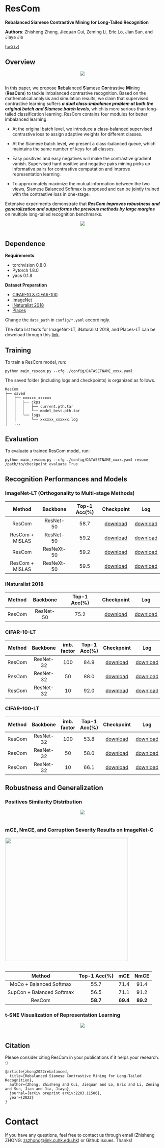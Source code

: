 # ResCom
**Rebalanced Siamese Contrastive Mining for Long-Tailed Recognition**

**Authors**: Zhisheng Zhong, Jiequan Cui, Zeming Li, Eric Lo, Jian Sun, and Jiaya Jia

[[`arXiv`](https://arxiv.org/abs/2203.11506)]



## Overview



<div align="center">
  <img src="./assets/motivation.jpg" style="zoom:90%;"/>
</div><br/>

In this paper, we propose **Re**balanced **S**iamese **Co**ntrastive **M**ining (**ResCom**) to tackle imbalanced contrastive recognition. Based on the mathematical analysis and simulation results, we claim that supervised contrastive learning suffers ***a dual class-imbalance problem at both the original batch and Siamese batch levels***, which is more serious than long-tailed classification learning. ResCom contains four modules for better imbalanced learning:

- At the original batch level, we introduce a class-balanced supervised contrastive loss to assign adaptive weights for different classes. 

- At the Siamese batch level, we present a class-balanced queue, which maintains the same number of keys for all classes.  

- Easy positives and easy negatives will make the contrastive gradient vanish. Supervised hard positive and negative pairs mining  picks up informative pairs for contrastive computation and improve representation learning. 

- To approximately maximize the mutual information between the two views, Siamese Balanced Softmax is proposed and can be jointly trained with the contrastive loss in one-stage.

Extensive experiments demonstrate that ***ResCom improves robustness and generalization and outperforms the previous methods by large margins*** on multiple long-tailed recognition benchmarks. 

<div align="center">
  <img src="./assets/method.jpg" style="zoom:90%;"/>
</div><br/>


## Dependence

**Requirements**

* torchvision 0.8.0
* Pytorch 1.8.0
* yacs 0.1.8

**Dataset Preparation**

* [CIFAR-10 & CIFAR-100](https://www.cs.toronto.edu/~kriz/cifar.html)
* [ImageNet](http://image-net.org/index)
* [iNaturalist 2018](https://github.com/visipedia/inat_comp/tree/master/2018)
* [Places](http://places2.csail.mit.edu/download.html)

Change the `data_path` in `config/*.yaml` accordingly.

The data list texts for ImageNet-LT, iNaturalist 2018, and Places-LT can be download through this [link](https://drive.google.com/file/d/196V4HmGZFcooGa841zJgDP4qVndbwtkX/view?usp=sharing).



## Training

To train a ResCom model,  run:

```
python main_rescom.py --cfg ./config/DATASETNAME_xxxx.yaml
```

The saved folder (including logs and checkpoints) is organized as follows.

```
ResCom
├── saved
│   ├── xxxxxx_xxxxxx
│   │   ├── ckps
│   │   │   ├── current.pth.tar
│   │   │   └── model_best.pth.tar
│   │   └── logs
│   │       └── xxxxxx_xxxxxx.log
│   ...   
```



## Evaluation

To evaluate a trained ResCom model, run:

```
python main_rescom.py --cfg ./config/DATASETNAME_xxxx.yaml resume /path/to/checkpoint evaluate True
```



## Recognition Performances and Models

### ImageNet-LT (Orthogonality to Multi-stage Methods)

| Method | Backbone | Top-1 Acc(%) | Checkpoint | Log |
| :---: | :---: | :---: | :---: | :---: |
| ResCom | ResNet-50   | 58.7 | [download]() | [download]() |
| ResCom + MiSLAS | ResNet-50  |     59.2     | [download]() | [download]() |
| ResCom | ResNeXt-50 | 59.2 | [download]() | [download]() |
| ResCom + MiSLAS | ResNeXt-50 | 59.5 | [download]() | [download]() |

### iNaturalist 2018 

| Method | Backbone | Top-1 Acc(%) | Checkpoint | Log |
| :---: | :---: | :---: | :---: | :---: |
| ResCom | ResNet-50   | 75.2 | [download]() | [download]() |

### CIFAR-10-LT

| Method | Backbone  | imb. factor | Top-1 Acc(%) |  Checkpoint  |     Log      |
| :----: | :-------: | :---------: | :----------: | :----------: | :----------: |
| ResCom | ResNet-32 |     100     |     84.9     | [download]() | [download]() |
| ResCom | ResNet-32 |     50      |     88.0     | [download]() | [download]() |
| ResCom | ResNet-32 |     10      |     92.0     | [download]() | [download]() |

### CIFAR-100-LT

| Method | Backbone | imb. factor | Top-1 Acc(%) |     Checkpoint     | Log |
| :---: | :---: | :---: | :---: | :---: | :---: |
| ResCom | ResNet-32  | 100 | 53.8 | [download]() | [download]() |
| ResCom | ResNet-32 | 50 | 58.0 | [download]() | [download]() |
| ResCom | ResNet-32 | 10 | 66.1 | [download]() | [download]() |



## Robustness and Generalization

### Positives Similarity Distribution

<div align="center">
  <img src="./assets/pos_sim_dist.jpg" style="zoom:90%;"/>
</div><br/>

 ###  mCE, NmCE, and Corruption Severity Results on ImageNet-C

<div align="left">
  <img src="./assets/corruption_imagenetc.jpg" width="400" />
</div><br/>

|          Method           | Top-1 Acc(%) |   mCE    |   NmCE   |
| :-----------------------: | :----------: | :------: | :------: |
|  MoCo + Balanced Softmax  |     55.7     |   71.4   |   91.4   |
| SupCon + Balanced Softmax |     56.5     |   71.1   |   91.2   |
|          ResCom           |   **58.7**   | **69.4** | **89.2** |



### t-SNE Visualization of Representation Learning

<div align="center">
  <img src="./assets/tsne_vis.jpg" style="zoom:90%;"/>
</div><br/>



## Citation

Please consider citing ResCom in your publications if it helps your research. :)


```
@article{zhong2022rebalanced,
  title={Rebalanced Siamese Contrastive Mining for Long-Tailed Recognition},
  author={Zhong, Zhisheng and Cui, Jiequan and Lo, Eric and Li, Zeming and Sun, Jian and Jia, Jiaya},
  journal={arXiv preprint arXiv:2203.11506},
  year={2022}
}
```



# Contact

If you have any questions, feel free to contact us through email (Zhisheng ZHONG: zszhong@link.cuhk.edu.hk) or Github issues. Thanks!

 

 